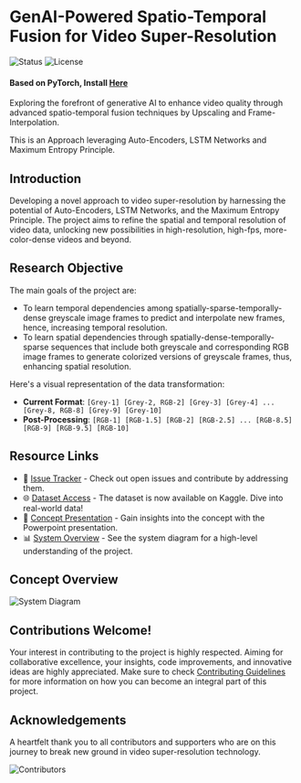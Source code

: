 # GenAI-Powered Spatio-Temporal Fusion for Video Super-Resolution
![Status](https://img.shields.io/badge/status-ongoing-yellow.svg)
![License](https://img.shields.io/github/license/iSiddharth20/Spatio-Temporal-Fusion-in-Remote-Sensing)

#### Based on PyTorch, Install [Here](https://pytorch.org/get-started/locally/)

Exploring the forefront of generative AI to enhance video quality through advanced spatio-temporal fusion techniques by Upscaling and Frame-Interpolation.

This is an Approach leveraging Auto-Encoders, LSTM Networks and Maximum Entropy Principle.

## Introduction
Developing a novel approach to video super-resolution by harnessing the potential of Auto-Encoders, LSTM Networks, and the Maximum Entropy Principle. The project aims to refine the spatial and temporal resolution of video data, unlocking new possibilities in high-resolution, high-fps, more-color-dense videos and beyond.

## Research Objective

The main goals of the project are:
- To learn temporal dependencies among spatially-sparse-temporally-dense greyscale image frames to predict and interpolate new frames, hence, increasing temporal resolution.
- To learn spatial dependencies through spatially-dense-temporally-sparse sequences that include both greyscale and corresponding RGB image frames to generate colorized versions of greyscale frames, thus, enhancing spatial resolution.

Here's a visual representation of the data transformation:
- **Current Format**: `[Grey-1] [Grey-2, RGB-2] [Grey-3] [Grey-4] ... [Grey-8, RGB-8] [Grey-9] [Grey-10]`
- **Post-Processing**: `[RGB-1] [RGB-1.5] [RGB-2] [RGB-2.5] ... [RGB-8.5] [RGB-9] [RGB-9.5] [RGB-10]`

## Resource Links

- 🐞 [Issue Tracker](https://github.com/iSiddharth20/Spatio-Temporal-Fusion-in-Remote-Sensing/issues) - Check out open issues and contribute by addressing them.
- 🌐 [Dataset Access](https://www.kaggle.com/datasets/isiddharth/spatio-temporal-data-of-moon-rise-in-raw-and-tif) - The dataset is now available on Kaggle. Dive into real-world data!
- 🔗 [Concept Presentation](./Documentation/Concept_Presentation.pptx) - Gain insights into the concept with the Powerpoint presentation.
- 📊 [System Overview](./Documentation/System_Diagram.png) - See the system diagram for a high-level understanding of the project.

## Concept Overview
![System Diagram](./Documentation/System_Diagram.png)

## Contributions Welcome!
Your interest in contributing to the project is highly respected. Aiming for collaborative excellence, your insights, code improvements, and innovative ideas are highly appreciated. Make sure to check [Contributing Guidelines](CONTRIBUTING.md) for more information on how you can become an integral part of this project.

## Acknowledgements
A heartfelt thank you to all contributors and supporters who are on this journey to break new ground in video super-resolution technology.

![Contributors](https://img.shields.io/github/contributors/iSiddharth20/Spatio-Temporal-Fusion-in-Remote-Sensing)
